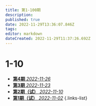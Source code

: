 ```yaml
---
title: 第1-100期
description: 
published: true
date: 2022-11-29T13:36:07.846Z
tags: 
editor: markdown
dateCreated: 2022-11-29T11:37:26.692Z
---
```


# 1-10
- [**第4期** *2022-11-26*](4)
- [**第3期** *2022-11-23*](3)
- [**第2期（试）** *2022-11-10*](2)
- [**第1期（试）** *2022-11-02*](1)
{.links-list}

